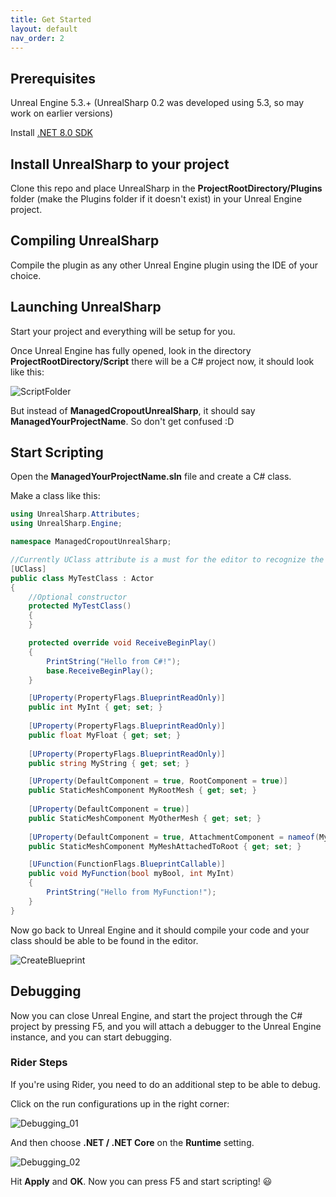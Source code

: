 ```yaml
---
title: Get Started
layout: default
nav_order: 2
---
```


## Prerequisites

Unreal Engine 5.3.+ (UnrealSharp 0.2 was developed using 5.3, so may work on earlier versions)

Install [.NET 8.0 SDK](https://dotnet.microsoft.com/en-us/download/dotnet/8.0)

## Install UnrealSharp to your project

Clone this repo and place UnrealSharp in the **ProjectRootDirectory/Plugins** folder (make the Plugins folder if it doesn't exist) in your Unreal Engine project.

## Compiling UnrealSharp

Compile the plugin as any other Unreal Engine plugin using the IDE of your choice.

## Launching UnrealSharp

Start your project and everything will be setup for you.

Once Unreal Engine has fully opened, look in the directory **ProjectRootDirectory/Script** there will be a C# project now, it should look like this:

![ScriptFolder](https://github.com/UnrealSharp/UnrealSharp/assets/101010793/d55bc910-151f-4cf4-a72e-d696def6305c)

But instead of **ManagedCropoutUnrealSharp**, it should say **ManagedYourProjectName**. So don't get confused :D

## Start Scripting

Open the **ManagedYourProjectName.sln** file and create a C# class. 

Make a class like this:

```c#
using UnrealSharp.Attributes;
using UnrealSharp.Engine;

namespace ManagedCropoutUnrealSharp;

//Currently UClass attribute is a must for the editor to recognize the class
[UClass]
public class MyTestClass : Actor
{
    //Optional constructor
    protected MyTestClass()
    {
    }

    protected override void ReceiveBeginPlay()
    {
        PrintString("Hello from C#!");
        base.ReceiveBeginPlay();
    }

    [UProperty(PropertyFlags.BlueprintReadOnly)]
    public int MyInt { get; set; }
    
    [UProperty(PropertyFlags.BlueprintReadOnly)]
    public float MyFloat { get; set; }
    
    [UProperty(PropertyFlags.BlueprintReadOnly)]
    public string MyString { get; set; }

    [UProperty(DefaultComponent = true, RootComponent = true)]
    public StaticMeshComponent MyRootMesh { get; set; }
    
    [UProperty(DefaultComponent = true)]
    public StaticMeshComponent MyOtherMesh { get; set; }
    
    [UProperty(DefaultComponent = true, AttachmentComponent = nameof(MyRootMesh))]
    public StaticMeshComponent MyMeshAttachedToRoot { get; set; }

    [UFunction(FunctionFlags.BlueprintCallable)]
    public void MyFunction(bool myBool, int MyInt)
    {
        PrintString("Hello from MyFunction!");
    }
}
```

Now go back to Unreal Engine and it should compile your code and your class should be able to be found in the editor.

![CreateBlueprint](https://github.com/UnrealSharp/UnrealSharp/assets/101010793/d4199bc8-522d-49db-acca-8e66b7857806)

## Debugging

Now you can close Unreal Engine, and start the project through the C# project by pressing F5, and you will attach a debugger to the Unreal Engine instance, and you can start debugging.

### Rider Steps 

If you're using Rider, you need to do an additional step to be able to debug.

Click on the run configurations up in the right corner:

![Debugging_01](https://github.com/UnrealSharp/UnrealSharp/assets/101010793/d235ead9-befd-4dab-9437-fd2d02edbcd6)

And then choose **.NET / .NET Core** on the **Runtime** setting.

![Debugging_02](https://github.com/UnrealSharp/UnrealSharp/assets/101010793/e6145fbe-826c-41e2-a1f4-6d4857eba73a)

Hit **Apply** and **OK**. Now you can press F5 and start scripting! 😃






